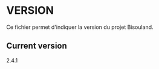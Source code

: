 # VERSION

Ce fichier permet d'indiquer la version du projet Bisouland.

Current version
---------------

2.4.1
